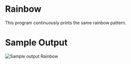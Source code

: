 Rainbow
========================================================

This program continuously prints the same rainbow pattern. 

Sample Output
========================================================

![Sample output Rainbow](https://github.com/nihathalici/The-Big-Book-of-Small-Python-Projects/blob/main/C58-Project-58-Rainbow/rainbow_sample_output.PNG)
